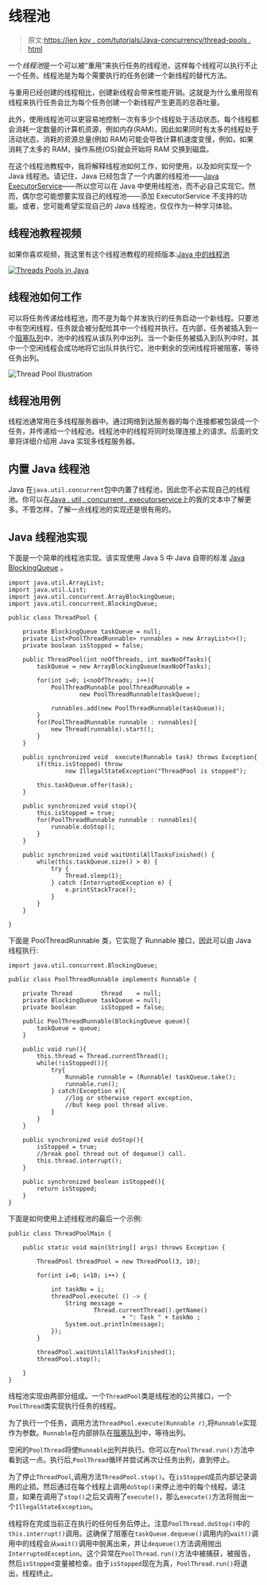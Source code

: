 # 线程池

> 原文:[https://jen kov . com/tutorials/Java-concurrency/thread-pools . html](https://jenkov.com/tutorials/java-concurrency/thread-pools.html)

一个*线程池*是一个可以被“重用”来执行任务的线程池，这样每个线程可以执行不止一个任务。线程池是为每个需要执行的任务创建一个新线程的替代方法。

与重用已经创建的线程相比，创建新线程会带来性能开销。这就是为什么重用现有线程来执行任务会比为每个任务创建一个新线程产生更高的总吞吐量。

此外，使用线程池可以更容易地控制一次有多少个线程处于活动状态。每个线程都会消耗一定数量的计算机资源，例如内存(RAM)，因此如果同时有太多的线程处于活动状态，消耗的资源总量(例如 RAM)可能会导致计算机速度变慢，例如，如果消耗了太多的 RAM，操作系统(OS)就会开始将 RAM 交换到磁盘。

在这个线程池教程中，我将解释线程池如何工作，如何使用，以及如何实现一个 Java 线程池。请记住，Java 已经包含了一个内置的线程池——[Java ExecutorService](/java-util-concurrent/executorservice.html)——所以您可以在 Java 中使用线程池，而不必自己实现它。然而，偶尔您可能想要实现自己的线程池——添加 ExecutorService 不支持的功能。或者，您可能希望实现自己的 Java 线程池，仅仅作为一种学习体验。

## 线程池教程视频

如果你喜欢视频，我这里有这个线程池教程的视频版本:[Java 中的线程池](https://www.youtube.com/watch?v=ZcKt5FYd3bU&list=PLL8woMHwr36EDxjUoCzboZjedsnhLP1j4&index=11 "Thread Pools in Java")

[![Threads Pools in Java](../Images/08c5d7ca096577dd8ec5f3530d6185ac.png)](https://www.youtube.com/watch?v=ZcKt5FYd3bU&list=PLL8woMHwr36EDxjUoCzboZjedsnhLP1j4&index=11 "Thread Pools in Java")

## 线程池如何工作

可以将任务传递给线程池，而不是为每个并发执行的任务启动一个新线程。只要池中有空闲线程，任务就会被分配给其中一个线程并执行。在内部，任务被插入到一个[阻塞队列](blocking-queues.html)中，池中的线程从该队列中出列。当一个新任务被插入到队列中时，其中一个空闲线程会成功地将它出队并执行它。池中剩余的空闲线程将被阻塞，等待任务出列。

![Thread Pool Illustration](../Images/f5eda8b5aa59d96ecdc82aff47ec60e9.png)

## 线程池用例

线程池通常用在多线程服务器中。通过网络到达服务器的每个连接都被包装成一个任务，并传递给一个线程池。线程池中的线程将同时处理连接上的请求。后面的文章将详细介绍用 Java 实现多线程服务器。

## 内置 Java 线程池

Java 在`java.util.concurrent`包中内置了线程池，因此您不必实现自己的线程池。你可以在[Java . util . concurrent . executorservice](/java-util-concurrent/executorservice.html)上的我的文本中了解更多。不管怎样，了解一点线程池的实现还是很有用的。

## Java 线程池实现

下面是一个简单的线程池实现。该实现使用 Java 5 中 Java 自带的标准 [Java BlockingQueue](/java-util-concurrent/blockingqueue.html) 。

```
import java.util.ArrayList;
import java.util.List;
import java.util.concurrent.ArrayBlockingQueue;
import java.util.concurrent.BlockingQueue;

public class ThreadPool {

    private BlockingQueue taskQueue = null;
    private List<PoolThreadRunnable> runnables = new ArrayList<>();
    private boolean isStopped = false;

    public ThreadPool(int noOfThreads, int maxNoOfTasks){
        taskQueue = new ArrayBlockingQueue(maxNoOfTasks);

        for(int i=0; i<noOfThreads; i++){
            PoolThreadRunnable poolThreadRunnable =
                    new PoolThreadRunnable(taskQueue);

            runnables.add(new PoolThreadRunnable(taskQueue));
        }
        for(PoolThreadRunnable runnable : runnables){
            new Thread(runnable).start();
        }
    }

    public synchronized void  execute(Runnable task) throws Exception{
        if(this.isStopped) throw
                new IllegalStateException("ThreadPool is stopped");

        this.taskQueue.offer(task);
    }

    public synchronized void stop(){
        this.isStopped = true;
        for(PoolThreadRunnable runnable : runnables){
            runnable.doStop();
        }
    }

    public synchronized void waitUntilAllTasksFinished() {
        while(this.taskQueue.size() > 0) {
            try {
                Thread.sleep(1);
            } catch (InterruptedException e) {
                e.printStackTrace();
            }
        }
    }

}

```

下面是 PoolThreadRunnable 类，它实现了 Runnable 接口，因此可以由 Java 线程执行:

```
import java.util.concurrent.BlockingQueue;

public class PoolThreadRunnable implements Runnable {

    private Thread        thread    = null;
    private BlockingQueue taskQueue = null;
    private boolean       isStopped = false;

    public PoolThreadRunnable(BlockingQueue queue){
        taskQueue = queue;
    }

    public void run(){
        this.thread = Thread.currentThread();
        while(!isStopped()){
            try{
                Runnable runnable = (Runnable) taskQueue.take();
                runnable.run();
            } catch(Exception e){
                //log or otherwise report exception,
                //but keep pool thread alive.
            }
        }
    }

    public synchronized void doStop(){
        isStopped = true;
        //break pool thread out of dequeue() call.
        this.thread.interrupt();
    }

    public synchronized boolean isStopped(){
        return isStopped;
    }
}

```

下面是如何使用上述线程池的最后一个示例:

```
public class ThreadPoolMain {

    public static void main(String[] args) throws Exception {

        ThreadPool threadPool = new ThreadPool(3, 10);

        for(int i=0; i<10; i++) {

            int taskNo = i;
            threadPool.execute( () -> {
                String message =
                        Thread.currentThread().getName()
                                + ": Task " + taskNo ;
                System.out.println(message);
            });
        }

        threadPool.waitUntilAllTasksFinished();
        threadPool.stop();

    }
}

```

线程池实现由两部分组成。一个`ThreadPool`类是线程池的公共接口，一个`PoolThread`类实现执行任务的线程。

为了执行一个任务，调用方法`ThreadPool.execute(Runnable r)`,将`Runnable`实现作为参数。`Runnable`在内部排队在[阻塞队列](blocking-queues.html)中，等待出列。

空闲的`PoolThread`将使`Runnable`出列并执行。你可以在`PoolThread.run()`方法中看到这一点。执行后,`PoolThread`循环并尝试再次让任务出列，直到停止。

为了停止`ThreadPool`,调用方法`ThreadPool.stop()`。在`isStopped`成员内部记录调用的止损。然后通过在每个线程上调用`doStop()`来停止池中的每个线程。请注意，如果在调用了`stop()`之后又调用了`execute()`，那么`execute()`方法将抛出一个`IllegalStateException`。

线程将在完成当前正在执行的任何任务后停止。注意`PoolThread.doStop()`中的`this.interrupt()`调用。这确保了阻塞在`taskQueue.dequeue()`调用内的`wait()`调用中的线程会从`wait()`调用中脱离出来，并让`dequeue()`方法调用抛出`InterruptedException`。这个异常在`PoolThread.run()`方法中被捕获，被报告，然后`isStopped`变量被检查。由于`isStopped`现在为真，`PoolThread.run()`将退出，线程终止。